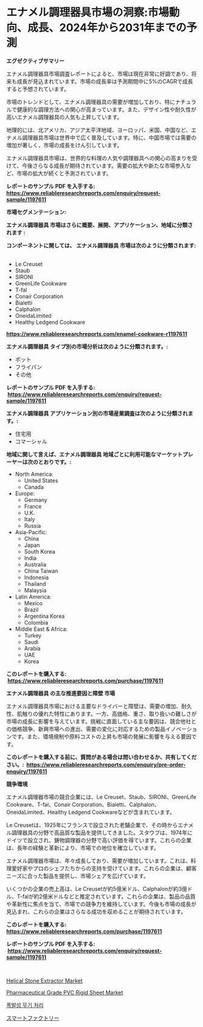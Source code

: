 <p><h1>エナメル調理器具市場の洞察:市場動向、成長、2024年から2031年までの予測</h1></p><p><strong>エグゼクティブサマリー</strong></p>
<p><p>エナメル調理器具市場調査レポートによると、市場は現在非常に好調であり、将来も成長が見込まれています。市場の成長率は予測期間中に5%のCAGRで成長すると予想されています。</p><p>市場のトレンドとして、エナメル調理器具の需要が増加しており、特にナチュラルで健康的な調理方法への関心が高まっています。また、デザイン性や耐久性が高いエナメル調理器具の人気も上昇しています。</p><p>地理的には、北アメリカ、アジア太平洋地域、ヨーロッパ、米国、中国など、エナメル調理器具市場は世界中で広く普及しています。特に、中国市場では需要の増加が著しく、市場の成長をけん引しています。</p><p>エナメル調理器具市場は、世界的な料理の人気や調理器具への関心の高まりを受けて、今後さらなる成長が期待されています。需要の拡大や新たな市場参入など、市場の拡大が続くと予測されています。</p></p>
<p><strong>レポートのサンプル PDF を入手する: <a href="https://www.reliableresearchreports.com/enquiry/request-sample/1197611">https://www.reliableresearchreports.com/enquiry/request-sample/1197611</a></strong></p>
<p><strong>市場セグメンテーション:</strong></p>
<p><strong> エナメル調理器具 市場はさらに概要、展開、アプリケーション、地域に分類されます :</strong></p>
<p><strong>コンポーネントに関しては、 エナメル調理器具 市場は次のように分類されます: &nbsp;</strong></p>
<p><ul><li>Le Creuset</li><li>Staub</li><li>SIRONI</li><li>GreenLife Cookware</li><li>T-fal</li><li>Conair Corporation</li><li>Bialetti</li><li>Calphalon</li><li>OneidaLimited</li><li>Healthy Ledgend Cookware</li></ul></p>
<p><strong><a href="https://www.reliableresearchreports.com/enamel-cookware-r1197611">https://www.reliableresearchreports.com/enamel-cookware-r1197611</a></strong></p>
<p><strong> エナメル調理器具 タイプ別の市場分析は次のように分類されます。:</strong></p>
<p><ul><li>ポット</li><li>フライパン</li><li>その他</li></ul></p>
<p><strong>レポートのサンプル PDF を入手する: &nbsp;<a href="https://www.reliableresearchreports.com/enquiry/request-sample/1197611">https://www.reliableresearchreports.com/enquiry/request-sample/1197611</a></strong></p>
<p><strong> エナメル調理器具 アプリケーション別の市場産業調査は次のように分類されます。:</strong></p>
<p><ul><li>住宅用</li><li>コマーシャル</li></ul></p>
<p><strong>地域に関して言えば、エナメル調理器具 地域ごとに利用可能なマーケットプレーヤーは次のとおりです。:</strong></p>
<p><ul>
    <li>
        North America:
        <ul>
            <li>United States</li>
            <li>Canada</li>
        </ul>
    </li>
    <li>
        Europe:
        <ul>
            <li>Germany</li>
            <li>France</li>
            <li>U.K.</li>
            <li>Italy</li>
            <li>Russia</li>
        </ul>
    </li>
    <li>
        Asia-Pacific:
        <ul>
            <li>China</li>
            <li>Japan</li>
            <li>South Korea</li>
            <li>India</li>
            <li>Australia</li>
            <li>China Taiwan</li>
            <li>Indonesia</li>
            <li>Thailand</li>
            <li>Malaysia</li>
        </ul>
    </li>
    <li>
        Latin America:
        <ul>
            <li>Mexico</li>
            <li>Brazil</li>
            <li>Argentina Korea</li>
            <li>Colombia</li>
        </ul>
    </li>
    <li>
        Middle East & Africa:
        <ul>
            <li>Turkey</li>
            <li>Saudi</li>
            <li>Arabia</li>
            <li>UAE</li>
            <li>Korea</li>
        </ul>
    </li>
    </ul></p>
<p><strong>このレポートを購入する: &nbsp;<a href="https://www.reliableresearchreports.com/purchase/1197611">https://www.reliableresearchreports.com/purchase/1197611</a></strong></p>
<p><strong>エナメル調理器具 の主な推進要因と障壁 市場</strong></p>
<p><p>エナメル調理器具市場における主要なドライバーと障壁は、需要の増加、耐久性、肌触りの優れた特性にあります。一方、高価格、重さ、取り扱いの難しさが市場の成長に影響を与えています。挑戦に直面している主な要因は、競合他社との価格競争、新興市場への進出、需要の変化に対応するための製品イノベーションです。また、環境規制や原料コストの上昇も市場の発展に影響を与える要因です。</p></p>
<p><strong>このレポートを購入する前に、質問がある場合は問い合わせるか、共有してください。:&nbsp; <a href="https://www.reliableresearchreports.com/enquiry/pre-order-enquiry/1197611">https://www.reliableresearchreports.com/enquiry/pre-order-enquiry/1197611</a></strong></p>
<p><strong>競争環境</strong></p>
<p><p>エナメル調理器市場の競合企業には、Le Creuset、Staub、SIRONI、GreenLife Cookware、T-fal、Conair Corporation、Bialetti、Calphalon、OneidaLimited、Healthy Ledgend Cookwareなどが含まれています。</p><p>Le Creusetは、1925年にフランスで設立された老舗企業で、その時からエナメル調理器具の分野で高品質な製品を提供してきました。スタウブは、1974年にドイツで設立され、鋳物調理器の分野で高い評価を得ています。これらの企業は、長年の経験と革新により、市場での地位を確立しています。</p><p>エナメル調理器市場は、年々成長しており、需要が増加しています。これは、料理愛好家やプロのシェフたちからの支持を受けています。これらの企業は、顧客ニーズに合った製品を提供し、市場シェアを広げています。</p><p>いくつかの企業の売上高は、Le Creusetが約5億米ドル、Calphalonが約3億ドル、T-falが約2億米ドルなどと推定されています。これらの企業は、製品の品質や革新性に焦点を当て、市場での競争力を維持しています。今後も市場の成長が見込まれ、これらの企業はさらなる成功を収めることが期待されています。</p></p>
<p><strong>このレポートを購入する: &nbsp; <a href="https://www.reliableresearchreports.com/purchase/1197611">https://www.reliableresearchreports.com/purchase/1197611</a></strong></p>
<p><strong>レポートのサンプル PDF を入手する: &nbsp;<a href="https://www.reliableresearchreports.com/enquiry/request-sample/1197611">https://www.reliableresearchreports.com/enquiry/request-sample/1197611</a></strong><strong></strong></p>
<p>&nbsp;</p>
<p><p><a href="https://www.linkedin.com/pulse/helical-stone-extractor-market-research-report-key-successful-btggf?trackingId=DolllY0umN9%2FQXSKxK6wFw%3D%3D">Helical Stone Extractor Market</a></p><p><a href="https://www.linkedin.com/pulse/pharmaceutical-grade-pvc-rigid-sheet-market-research-report-cd2yf?trackingId=YC%2BYNVFet661K05BL3r5hQ%3D%3D">Pharmaceutical Grade PVC Rigid Sheet Market</a></p><p><a href="https://medium.com/@porterhntz2023/%ED%8F%AD%EB%B0%9C%EB%AC%BC-%ED%8F%90%EA%B8%B0%EB%AC%BC-%EC%8B%9C%EC%9E%A5-%EB%B6%84%EC%84%9D-%EC%97%B0%ED%8F%89%EA%B7%A0-%EC%84%B1%EC%9E%A5%EC%9C%A8-%EC%8B%9C%EC%9E%A5-%EC%84%B8%EB%B6%84%ED%99%94-%EB%B0%8F-%EA%B8%80%EB%A1%9C%EB%B2%8C-%EC%82%B0%EC%97%85-%EA%B0%9C%EC%9A%94-c898b69c3bba">폭발성 무기 처리</a></p><p><a href="https://medium.com/@terrellconn2023/%E3%82%B9%E3%83%9E%E3%83%BC%E3%83%88%E5%B7%A5%E5%A0%B4%E3%81%AE%E5%B8%82%E5%A0%B4%E3%82%B7%E3%82%A7%E3%82%A2%E3%81%AE%E9%80%B2%E5%8C%96%E3%81%A8%E5%B8%82%E5%A0%B4%E6%88%90%E9%95%B7%E5%8B%95%E5%90%912024%E5%B9%B4%E3%81%8B%E3%82%892031%E5%B9%B4%E3%81%BE%E3%81%A7-cef3a81b1328">スマートファクトリー</a></p></p>